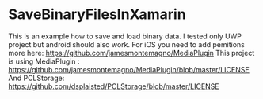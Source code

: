# SaveBinaryFilesInXamarin
This is an example how to save and load binary data.
I tested only UWP project but android should also work.
For iOS you need to add pemitions more here: https://github.com/jamesmontemagno/MediaPlugin
This project is using MediaPlugin : https://github.com/jamesmontemagno/MediaPlugin/blob/master/LICENSE
And PCLStorage: https://github.com/dsplaisted/PCLStorage/blob/master/LICENSE
